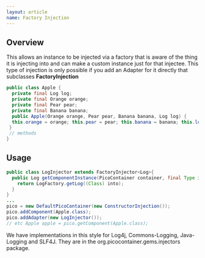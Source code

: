 ```yaml
---
layout: article
name: Factory Injection
---
```


## Overview

This allows an instance to be injected via a factory that is aware of the thing it is injecting into and can make a custom instance just for that injectee. This type of injection is only possible if you add an Adapter for it directly that subclasses **FactoryInjection<T>**

```java
public class Apple {
  private final Log log;
  private final Orange orange;
  private final Pear pear;
  private final Banana banana;
  public Apple(Orange orange, Pear pear, Banana banana, Log log) {
  this.orange = orange; this.pear = pear; this.banana = banana; this.log = log; 
 } 
 // methods 
}
```

## Usage

```java
public class LogInjector extends FactoryInjector<Log>{ 
  public Log getComponentInstance(PicoContainer container, final Type into) throws PicoCompositionException { 
    return LogFactory.getLog((Class) into); 
  } 
}
...
pico = new DefaultPicoContainer(new ConstructorInjection());
pico.addComponent(Apple.class);
pico.addAdapter(new LogInjector()); 
// etc Apple apple = pico.getComponent(Apple.class);
```

We have implementations in this style for Log4j, Commons-Logging, Java-Logging and SLF4J. They are in the org.picocontainer.gems.injectors package.
